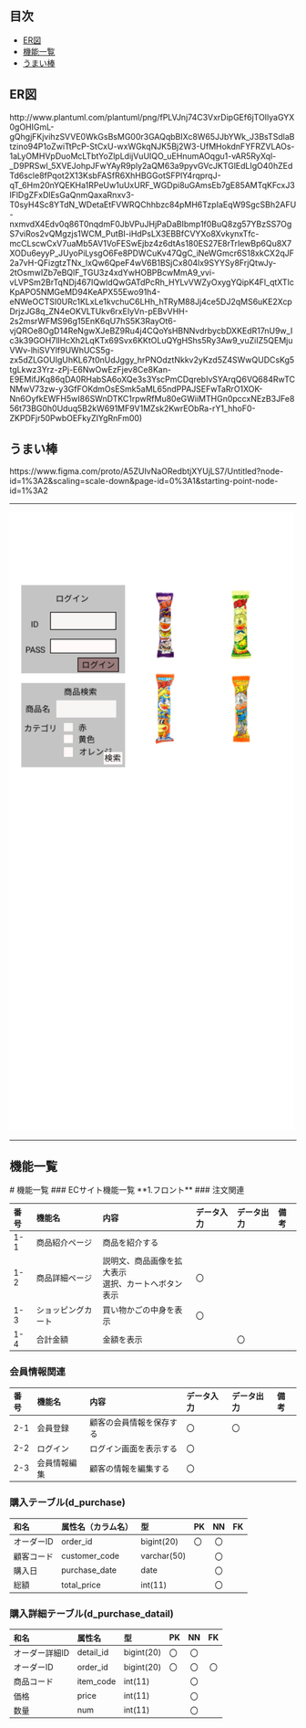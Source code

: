 ## 目次
- [ER図](#usage)
- [機能一覧](#usage1)
- [うまい棒](#usage2)

<h2 id="usage">ER図</h2>
http://www.plantuml.com/plantuml/png/fPLVJnj74C3VxrDipGEf6jTOIlyaGYX0gOHIGmL-gQhgjFKjvihzSVVE0WkGsBsMG00r3GAQqbBIXc8W65JJbYWk_J3BsTSdlaBtzino94P1oZwiTtPcP-StCxU-wxWGkqNJK5Bj2W3-UfMHokdnFYFRZVLAOs-1aLyOMHVpDuoMcLTbtYoZlpLdijVuUIQO_uEHnumAOqgu1-vAR5RyXql-_D9PRSwl_5XVEJohpJFwYAyR9ply2aQM63a9pyvGVcJKTGlEdLIgO40hZEdTd6scle8fPqot2X13KsbFASfR6XhHBGGotSFPlY4rqprqJ-qT_6Hm20nYQEKHa1RPeUw1uUxURF_WGDpi8uGAmsEb7gE85AMTqKFcxJ3lFlDgZFxDlEsGaQnmQaxaRnxv3-T0syH4Sc8YTdN_WDetaEtFVWRQChhbzc84pMH6TzpIaEqW9SgcSBh2AFU-nxmvdX4Edv0q86T0nqdmF0JbVPuJHjPaDaBIbmp1f0BuQ8zg57YBzSS7OgS7viRos2vQMgzjs1WCM_PutBI-iHdPsLX3EBBfCVYXo8XvkynxTfc-mcCLscwCxV7uaMb5AV1VoFESwEjbz4z6dtAs180ES27E8rTrIewBp6Qu8X7XODu6eyyP_JUyoPiLysgO6Fe8PDWCuKv47QgC_iNeWGmcr6S18xkCX2qJF2a7vH-QFizgtzTNx_lxQw6QpeF4wV6B1BSjCx804lx9SYYSy8FrjQtwJy-2tOsmwIZb7eBQlF_TGU3z4xdYwHOBPBcwMmA9_vvi-vLVPSm2BrTqNDj467IQwldQwGATdPcRh_HYLvVWZyOxygYQipK4Fl_qtXTIcKpAPO5NMGeMD94KeAPX55Ewo91h4-eNWeOCTSI0URc1KLxLe1kvchuC6LHh_hTRyM88Jj4ce5DJ2qMS6uKE2XcpDrjzJG8q_ZN4eOKVLTUkv6rxEIyVn-pEBvVHH-2s2msrWFMS96g15EnK6qU7hS5K3RayOt6-vjQROe8OgD14ReNgwXJeBZ9Ru4j4CQoYsHBNNvdrbycbDXKEdR17nU9w_Ic3k39GOH7lIHcXh2LqKTx69Svx6KKtOLuQYgHShs5Ry3Aw9_vuZiIZ5QEMjuVWv-lhiSVYlf9UWhUCS5g-zx5dZLGOUIgUhKL67t0nUdJggy_hrPNOdztNkkv2yKzd5Z4SWwQUDCsKg5tgLkwz3Yrz-zPj-E6NwOwEzFjev8Ce8Kan-E9EMifJKq86qDA0RHabSA6oXQe3s3YscPmCDqrebIvSYArqQ6VQ684RwTCNMwV73zw-y3GfFOKdmOsESmk5aML65ndPPAJSEFwTaRrO1XOK-Nn6OyfkEWFH5wI86SWnDTKC1rpwRfMu80eGWiiMTHGn0pccxNEzB3JFe856t73BG0h0Uduq5B2kW691MF9V1MZsk2KwrEObRa-rY1_hhoF0-ZKPDFjr50PwbOEFkyZIYgRnFm00)


<h2 id="usage2">うまい棒</h2>
https://www.figma.com/proto/A5ZUIvNaORedbtjXYUjLS7/Untitled?node-id=1%3A2&scaling=scale-down&page-id=0%3A1&starting-point-node-id=1%3A2



*****
<img src="../img/toppage.png" width="500">

*****
<h2 id="usage1">機能一覧</h2>
# 機能一覧
### ECサイト機能一覧
**1.フロント**
### 注文関連

|番号|機能名|内容|データ入力|データ出力|備考|
|:---|:---|:---|:---|:---|:---|
|1-1|商品紹介ページ|商品を紹介する|||
|1-2|商品詳細ページ|説明文、商品画像を拡大表示<br>選択、カートへボタン表示|〇|||
|1-3|ショッピングカート|買い物かごの中身を表示|〇|||
|1-4|合計金額|金額を表示||〇||

### 会員情報関連
|番号|機能名|内容|データ入力|データ出力|備考|
|:---|:---|:---|:---|:---|:---|
|2-1|会員登録|顧客の会員情報を保存する|〇|〇||
|2-2|ログイン|ログイン画面を表示する|〇|||
|2-3|会員情報編集|顧客の情報を編集する|〇|||

### 購入テーブル(d_purchase)
|和名|属性名（カラム名）|型|PK|NN|FK|
|:---|:---|:---|:---|:---:|:----:|
|オーダーID|order_id|bigint(20)|〇|〇||
|顧客コード|customer_code|varchar(50)||〇||
|購入日|purchase_date|date||〇||
|総額|total_price|int(11)||〇||

### 購入詳細テーブル(d_purchase_datail)
|和名|属性名|型|PK|NN|FK|
|:---|:---|:---|:---|:---:|:----:|
|オーダー詳細ID|detail_id|bigint(20)|〇|〇||
|オーダーID|order_id|bigint(20)|〇|〇|〇|
|商品コード|item_code|int(11)||〇||
|価格|price|int(11)||〇||
|数量|num|int(11)||〇||
